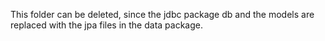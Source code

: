 This folder can be deleted, since the jdbc package db and the models are 
replaced with the jpa files in the data package.